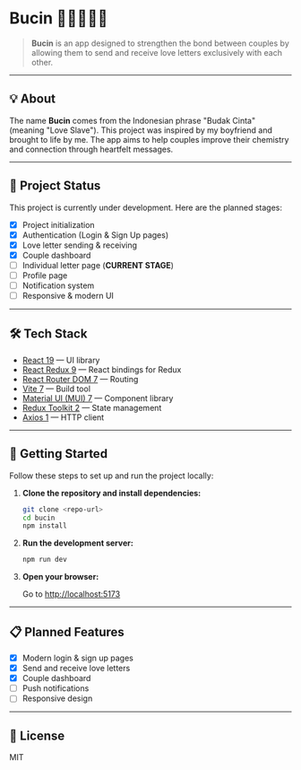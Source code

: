 # Bucin 🎀🫶🏻💌💓

> **Bucin** is an app designed to strengthen the bond between couples by allowing them to send and receive love letters exclusively with each other.

---

## 💡 About

The name **Bucin** comes from the Indonesian phrase "Budak Cinta" (meaning "Love Slave"). This project was inspired by my boyfriend and brought to life by me. The app aims to help couples improve their chemistry and connection through heartfelt messages.

---

## 🚧 Project Status

This project is currently under development. Here are the planned stages:

- [x] Project initialization
- [x] Authentication (Login & Sign Up pages)
- [x] Love letter sending & receiving
- [x] Couple dashboard
- [ ] Individual letter page (**CURRENT STAGE**)
- [ ] Profile page
- [ ] Notification system
- [ ] Responsive & modern UI

---

## 🛠️ Tech Stack

- [React 19](https://react.dev/) — UI library
- [React Redux 9](https://react-redux.js.org/) — React bindings for Redux
- [React Router DOM 7](https://reactrouter.com/) — Routing
- [Vite 7](https://vitejs.dev/) — Build tool
- [Material UI (MUI) 7](https://mui.com/) — Component library
- [Redux Toolkit 2](https://redux-toolkit.js.org/) — State management
- [Axios 1](https://axios-http.com/) — HTTP client

---

## 🚀 Getting Started

Follow these steps to set up and run the project locally:

1. **Clone the repository and install dependencies:**

   ```bash
   git clone <repo-url>
   cd bucin
   npm install
   ```

2. **Run the development server:**

   ```bash
   npm run dev
   ```

3. **Open your browser:**

   Go to [http://localhost:5173](http://localhost:5173)

---

## 📋 Planned Features

- [x] Modern login & sign up pages
- [x] Send and receive love letters
- [x] Couple dashboard
- [ ] Push notifications
- [ ] Responsive design

---

## 📄 License

MIT
